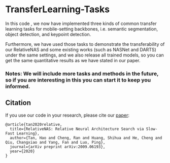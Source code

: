 # TransferLearning-Tasks
In this code , we now have implemented three kinds of common transfer learning tasks for mobile-setting backbones, i.e. semantic segmentation, object detection, and keypoint detection.

Furthermore, we have used those tasks to demonstrate the transferability of our RelativeNAS and some existing works (such as NASNet and DARTS) under the same settings, and we also release all trained models, so you can get the same quantitative results as we have stated in our paper. 

### Notes: We will include more tasks and methods in the future, so if you are interesting in this you can start it to keep you informed. 



## Citation
If you use our code in your research, please cite our [paper](https://arxiv.org/abs/2009.06193):
```
@article{tan2020relative,
  title={RelativeNAS: Relative Neural Architecture Search via Slow-Fast Learning},
  author={Tan, Hao and Cheng, Ran and Huang, Shihua and He, Cheng and Qiu, Changxiao and Yang, Fan and Luo, Ping},
  journal={arXiv preprint arXiv:2009.06193},
  year={2020}
}

